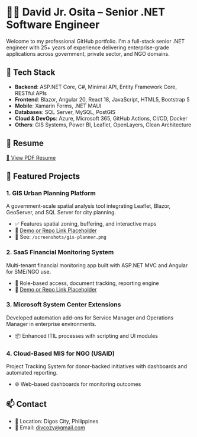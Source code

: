 
# 👨‍💻 David Jr. Osita – Senior .NET Software Engineer

Welcome to my professional GitHub portfolio. I'm a full-stack senior .NET engineer with 25+ years of experience delivering enterprise-grade applications across government, private sector, and NGO domains.

## 🔧 Tech Stack
- **Backend**: ASP.NET Core, C#, Minimal API, Entity Framework Core, RESTful APIs
- **Frontend**: Blazor, Angular 20, React 18, JavaScript, HTML5, Bootstrap 5
- **Mobile**: Xamarin Forms, .NET MAUI
- **Databases**: SQL Server, MySQL, PostGIS
- **Cloud & DevOps**: Azure, Microsoft 365, GitHub Actions, CI/CD, Docker
- **Others**: GIS Systems, Power BI, Leaflet, OpenLayers, Clean Architecture

## 📄 Resume
[📄 View PDF Resume](docs/Polished_Senior_NET_Developer_Resume.pdf)

## 🚀 Featured Projects

### 1. GIS Urban Planning Platform
A government-scale spatial analysis tool integrating Leaflet, Blazor, GeoServer, and SQL Server for city planning.
- ✅ Features spatial zoning, buffering, and interactive maps
- 🔗 [Demo or Repo Link Placeholder](#)
- 📸 See: `/screenshots/gis-planner.png`

### 2. SaaS Financial Monitoring System
Multi-tenant financial monitoring app built with ASP.NET MVC and Angular for SME/NGO use.
- 🧩 Role-based access, document tracking, reporting engine
- 🔗 [Demo or Repo Link Placeholder](#)

### 3. Microsoft System Center Extensions
Developed automation add-ons for Service Manager and Operations Manager in enterprise environments.
- 📦 Enhanced ITIL processes with scripting and UI modules

### 4. Cloud-Based MIS for NGO (USAID)
Project Tracking System for donor-backed initiatives with dashboards and automated reporting.
- 🌐 Web-based dashboards for monitoring outcomes

## 📫 Contact
- 📍 Location: Digos City, Philippines
- 📧 Email: divcozy@gmail.com
